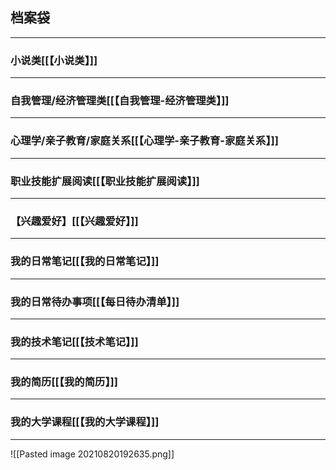 ## 档案袋
---

### 小说类[[【小说类】]]

---

### 自我管理/经济管理类[[【自我管理-经济管理类】]]

---

### 心理学/亲子教育/家庭关系[[【心理学-亲子教育-家庭关系】]]

---
### 职业技能扩展阅读[[【职业技能扩展阅读】]]

---
### 【兴趣爱好】[[【兴趣爱好】]]

---
### 我的日常笔记[[【我的日常笔记】]]

---
### 我的日常待办事项[[【每日待办清单】]]

---
### 我的技术笔记[[【技术笔记】]]

---
### 我的简历[[【我的简历】]]

---
### 我的大学课程[[【我的大学课程】]]

---
![[Pasted image 20210820192635.png]]